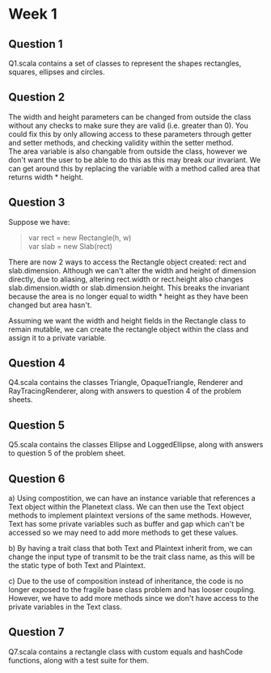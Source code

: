 # Week 1

## Question 1
Q1.scala contains a set of classes to represent the shapes rectangles, squares, ellipses and circles.

## Question 2
The width and height parameters can be changed from outside the class without any checks to make sure they are valid (i.e. greater than 0). You could fix this by only allowing access to these parameters through getter and setter methods, and checking validity within the setter method.  
The area variable is also changable from outside the class, however we don't want the user to be able to do this as this may break our invariant. We can get around this by replacing the variable with a method called area that returns width * height.  

## Question 3  
Suppose we have:   
> var rect = new Rectangle(h, w)  
> var slab = new Slab(rect)  
  
There are now 2 ways to access the Rectangle object created: rect and slab.dimension. Although we can't alter the width and height of dimension directly, due to aliasing, altering rect.width or rect.height also changes slab.dimension.width or slab.dimension.height. This breaks the invariant because
the area is no longer equal to width * height as they have been changed but area hasn't.  

Assuming we want the width and height fields in the Rectangle class to remain mutable, we can create the rectangle object within the class and assign it to a private variable.  

## Question 4  
Q4.scala contains the classes Triangle, OpaqueTriangle, Renderer and RayTracingRenderer, along with answers to question 4 of the problem sheets.  

## Question 5  
Q5.scala contains the classes Ellipse and LoggedEllipse, along with answers to question 5 of the problem sheet.  

## Question 6
a) Using compostition, we can have an instance variable that references a Text object within the Planetext class. We can then use the Text object methods to implement plaintext versions of the same methods. However, Text has some private variables such as buffer and gap which can't be accessed so we may need to add more methods to get these values.  

b) By having a trait class that both Text and Plaintext inherit from, we can change the input type of transmit to be the trait class name, as this will be the static type of both Text and Plaintext.  

c) Due to the use of composition instead of inheritance, the code is no longer exposed to the fragile base class problem and has looser coupling. However, we have to add more methods since we don't have access to the private variables in the Text class.  

## Question 7  
Q7.scala contains a rectangle class with custom equals and hashCode functions, along with a test suite for them.
